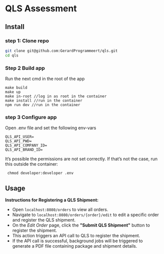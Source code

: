 # QLS Assessment

## Install

### step 1: Clone repo

```bash
git clone git@github.com:GerardProgrammeert/qls.git
cd qls
```

### Step 2 Build app
Run the next cmd in the root of the app
```
make build
make up
make in-root //log in as root in the container
make install //run in the container
npm run dev //run in the container
```

### step 3  Configure app
Open .env file and set the following env-vars
```
QLS_API_USER=
QLS_API_PWD=
QLS_API_COMPANY_ID=
QLS_API_BRAND_ID=
```
It’s possible the permissions are not set correctly. If that’s not the case, run this outside the container:
```
 chmod developer:developer .env
```

## Usage
**Instructions for Registering a QLS Shipment:**

- Open `localhost:8080/orders` to view all orders.
- Navigate to `localhost:8080/orders/{order}/edit` to edit a specific order and register the QLS shipment.
- On the *Edit Order* page, click the **"Submit QLS Shipment"** button to register the shipment.
- This action triggers an API call to QLS to register the shipment.
- If the API call is successful, background jobs will be triggered to generate a PDF file containing package and shipment details.
